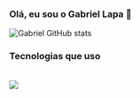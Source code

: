 ### Olá, eu sou o Gabriel Lapa 👋

![Gabriel GitHub stats](https://github-readme-stats.vercel.app/api?username=gblapa&show_icons=true&theme=dracula)


### Tecnologias que uso

<div style="display: inline-block"><br/>
<img align="center" src="https://img.shields.io/badge/HTML5-E34F26?style=for-the-badge&logo=html5&logoColor=white"/>
</div>


